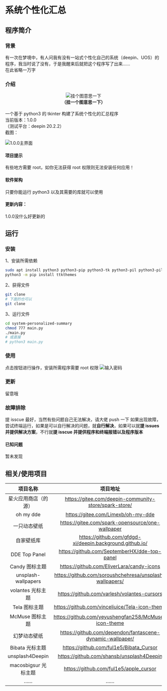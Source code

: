 # 系统个性化汇总
## 程序简介
### 背景
有一次在梦境中，有人问我有没有一站式个性化自己的系统（deepin、UOS）的程序，我当时说了没有，于是我醒来后就把这个程序写了出来……  
在此省略一万字  

### 介绍
<center><img src="https://d.store.deepinos.org.cn//store/themes/top.yzzi.isfriwidget/screen_1.png" alt="挂个图意思一下"></center>  
<center><b>（挂一个图意思一下）  </b></center><br/>
一个基于 python3 的 tkinter 构建了系统个性化的汇总程序<br/>
当前版本：1.0.0<br/>
（测试平台：deepin 20.2.2）<br/>
截图：

![1.0.0主界面](https://storage.deepin.org/thread/202108021706528672_截图_tk_20210802170559.png)

#### 项目提示  
有些地方需要 root，如你无法获得 root 权限则无法安装任何应用！  

#### 软件架构  
只要你能运行 python3 以及其需要的库就可以使用  

#### 更新内容：  
1.0.0没什么好更新的

## 运行  

### 安装  
1、安装所需依赖  
```bash
sudo apt install python3 python3-pip python3-tk python3-pil python3-pil.imagetk
python3 -m pip install ttkthemes
```  
2、获得文件  
```bash
git clone
# 下面的也可以
git clone
```  
3、运行文件  
```bash
cd system-personalized-summary
chmod 777 main.py
./main.py
# 或直接
# python3 main.py
```   
### 使用  
点击按钮进行操作，安装所需程序需要 root 权限
![输入密码](https://storage.deepin.org/thread/202108021715085872_截图_dde-polkit-agent_20210802171426.png)

### 更新  
留意哦  

### 故障排除
提 isscue 最好，当然有些问题自己无法解决，请大佬 push 一下
如果出现故障，尝试终端运行，如果是可以自行解决的问题，就**自行解决**，如果可以就**提 issues 并提供解决方案**，不行就**提 isscue 并提供程序和终端报错以及程序版本**

#### 已知问题
暂未发现

## 相关/使用项目  
| 项目名称 | 项目地址 |
|   :-:  |      :-:|
| 星火应用商店（的源） | https://gitee.com/deepin-community-store/spark-store/ |  
| oh my dde | https://gitee.com/Limexb/oh-my-dde |
| 一只动态壁纸 | https://gitee.com/spark-opensource/one-wallpaper |
| 自家壁纸库 | https://github.com/gfdgd-xi/deepin.background.github.io/ |
| DDE Top Panel | https://github.com/SeptemberHX/dde-top-panel |
| Candy 图标主题 | https://github.com/EliverLara/candy-icons |
| unsplash-wallpapers | https://github.com/soroushchehresa/unsplash-wallpapers/ |
| volantes 光标主题 | https://github.com/varlesh/volantes-cursors |
| Tela 图标主题 | https://github.com/vinceliuice/Tela-icon-theme |
| McMuse 图标主题 | https://github.com/yeyushengfan258/McMuse-icon-theme |
| 幻梦动态壁纸 | https://github.com/dependon/fantascene-dynamic-wallpaper/ |
| Bibata 光标主题 | https://github.com/ful1e5/Bibata_Cursor |
| unsplash4Deepin | https://github.com/shansb/unsplash4Deepin |
| macosbigsur 光标主题 | https://github.com/ful1e5/apple_cursor |
| …… | …… |